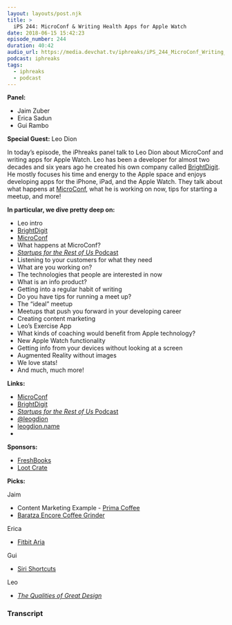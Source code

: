 ```yaml
---
layout: layouts/post.njk
title: >
  iPS 244: MicroConf & Writing Health Apps for Apple Watch
date: 2018-06-15 15:42:23
episode_number: 244
duration: 40:42
audio_url: https://media.devchat.tv/iphreaks/iPS_244_MicroConf_Writing_Health_Apps_for_Apple_Watch.mp3
podcast: iphreaks
tags:
  - iphreaks
  - podcast
---
```


**Panel:**

- Jaim Zuber
- Erica Sadun
- Gui Rambo

**Special Guest:** Leo Dion

In today’s episode, the iPhreaks panel talk to Leo Dion about MicroConf and writing apps for Apple Watch. Leo has been a developer for almost two decades and six years ago he created his own company called [BrightDigit](https://brightdigit.com/). He mostly focuses his time and energy to the Apple space and enjoys developing apps for the iPhone, iPad, and the Apple Watch. They talk about what happens at [MicroConf](https://www.microconf.com/), what he is working on now, tips for starting a meetup, and more!

**In particular, we dive pretty deep on:**

- Leo intro
- [BrightDigit](https://brightdigit.com/)
- [MicroConf](https://www.microconf.com/)
- What happens at MicroConf?
- [_Startups for the Rest of Us_ Podcast](https://www.startupsfortherestofus.com/)
- Listening to your customers for what they need
- What are you working on?
- The technologies that people are interested in now
- What is an info product?
- Getting into a regular habit of writing
- Do you have tips for running a meet up?
- The “ideal” meetup
- Meetups that push you forward in your developing career
- Creating content marketing
- Leo’s Exercise App
- What kinds of coaching would benefit from Apple technology?
- New Apple Watch functionality
- Getting info from your devices without looking at a screen
- Augmented Reality without images
- We love stats!
- And much, much more!

**Links:**

- [MicroConf](https://www.microconf.com/)
- [BrightDigit](https://brightdigit.com/)
- [_Startups for the Rest of Us_ Podcast](https://www.startupsfortherestofus.com/)
- [@leogdion](https://twitter.com/leogdion)
- [leogdion.name](https://leogdion.name/)
-

**Sponsors:**

- [FreshBooks](https://www.freshbooks.com/invoice?ref=11731&utm_source=pbm&utm_medium=affiliate-program&utm_influencer=419364&utm_campaign=podcast-influencers)
- [Loot Crate](https://www.lootcrate.com/)

**Picks:**

Jaim

- Content Marketing Example - [Prima Coffee](https://prima-coffee.com/)
- [Baratza Encore Coffee Grinder](https://prima-coffee.com/equipment/baratza/encore)

Erica

- [Fitbit Aria](https://www.fitbit.com/aria2)

Gui

- [Siri Shortcuts](https://developer.apple.com/videos/play/wwdc2018/211/)

Leo

- [_The Qualities of Great Design_](https://developer.apple.com/videos/play/wwdc2018/801/)

### Transcript
